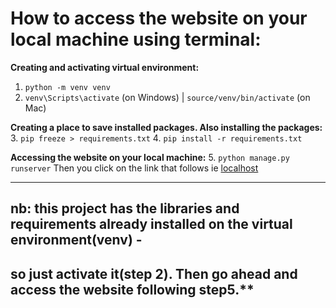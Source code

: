 # How to  access the website on your local machine using terminal:

**Creating and activating virtual environment:**
1. `python -m venv venv`
2. `venv\Scripts\activate` (on Windows) | `source/venv/bin/activate` (on Mac)

**Creating a place to save installed packages. Also installing the packages:**
3. `pip freeze > requirements.txt`
4. `pip install -r requirements.txt`

**Accessing the website on your local machine:**
5. `python manage.py runserver`
Then you click on the link that follows ie [localhost](http://127.0.0.1:8000/)


---

## nb: this project has the libraries and requirements already installed on the virtual environment(venv) -
## so just activate it(step 2). Then go ahead and access the website following step5.**